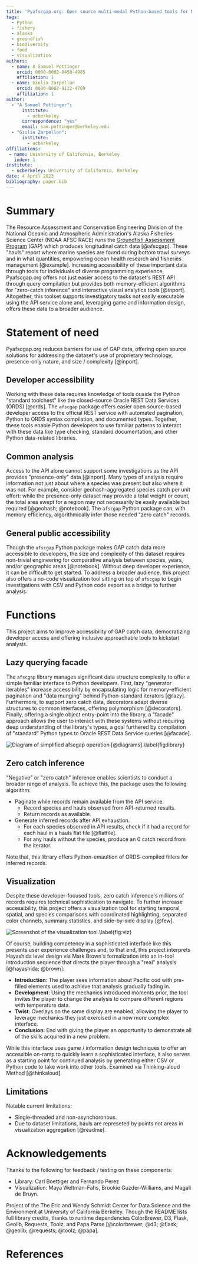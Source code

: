```yaml
---
title: 'Pyafscgap.org: Open source multi-modal Python-based tools for NOAA AFSC RACE GAP'
tags:
  - Python
  - fishery
  - alaska
  - groundfish
  - biodiversity
  - food
  - visualization
authors:
  - name: A Samuel Pottinger
    orcid: 0000-0002-0458-4985
    affiliation: 1
  - name: Giulia Zarpellon
    orcid: 0000-0002-9122-4709
    affiliation: 1
author:
  - "A Samuel Pottinger":
      institute:
        - ucberkeley
      correspondence: "yes"
      email: sam.pottinger@berkeley.edu
  - "Giulia Zarpellon":
      institute:
        - ucberkeley
affiliations:
 - name: University of California, Berkeley
   index: 1
institute:
  - ucberkeley: University of California, Berkeley
date: 4 April 2023
bibliography: paper.bib
---
```


# Summary
The Resource Assessment and Conservation Engineering Division of the National Oceanic and Atmospheric Administration's Alaska Fisheries Science Center (NOAA AFSC RACE) runs the [Groundfish Assessment Program](https://www.fisheries.noaa.gov/contact/groundfish-assessment-program) (GAP) which produces longitudinal catch data [@afscgap]. These "hauls" report where marine species are found during bottom trawl surveys and in what quantities, empowering ocean health research and fisheries management [@example]. Increasing accessibility of these important data through tools for individuals of diverse programming experience, Pyafscgap.org offers not just easier access to the dataset's REST API through query compilation but provides both memory-efficient algorithms for "zero-catch inference" and interactive visual analytics tools [@inport]. Altogether, this toolset supports investigatory tasks not easily executable using the API service alone and, leveraging game and information design, offers these data to a broader audience.

# Statement of need
Pyafscgap.org reduces barriers for use of GAP data, offering open source solutions for addressing the dataset's use of proprietary technology, presence-only nature, and size / complexity [@inport].

## Developer accessibility
Working with these data requires knowledge of tools ouside the Python "standard toolchest" like the closed-source Oracle REST Data Services (ORDS) [@ords]. The `afscgap` package offers easier open source-based developer access to the official REST service with automated pagination, Python to ORDS syntax compilation, and documented types. Together, these tools enable Python developers to use familiar patterns to interact with these data like type checking, standard documentation, and other Python data-related libraries.

## Common analysis
Access to the API alone cannot support some investigations as the API provides "presence-only" data [@inport]. Many types of analysis require information not just about where a species was present but also where it was not. For example, consider geohash-aggregated species catch per unit effort: while the presence-only dataset may provide a total weight or count, the total area swept for a region may not necessarily be easily available but required [@geohash; @notebook]. The `afscgap` Python package can, with memory efficiency, algorithmically infer those needed "zero catch" records.

## General public accessibility
Though the `afscgap` Python package makes GAP catch data more accessible to developers, the size and complexity of this dataset requires non-trivial engineering for comparative analysis between species, years, and/or geographic areas [@notebook]. Without deep developer experience, it can be difficult to get started. To address a broader audience, this project also offers a no-code visualization tool sitting on top of `afscgap` to begin investigations with CSV and Python code export as a bridge to further analysis.

# Functions
This project aims to improve accessibility of GAP catch data, democratizing developer access and offering inclusive approachable tools to kickstart analysis.

## Lazy querying facade
The `afscgap` library manages significant data structure complexity to offer a simple familiar interface to Python developers. First, lazy "generator iterables" increase accessibility by encapsulating logic for memory-efficient pagination and "data munging" behind Python-standard iterators [@lazy]. Furthermore, to support zero catch data, decorators adapt diverse structures to common interfaces, offering polymorphism [@decorators]. Finally, offering a single object entry-point into the library, a "facade" approach allows the user to interact with these systems without requiring deep understanding of the library's types, a goal furthered by compilation of "standard" Python types to Oracle REST Data Service queries [@facade].

![Diagram of simplified afscgap operation [@diagrams].\label{fig:library}](library.png)

## Zero catch inference
"Negative" or "zero catch" inference enables scientists to conduct a broader range of analysis. To achieve this, the package uses the following algorithm:

 - Paginate while records remain available from the API service.
   - Record species and hauls observed from API-returned results.
   - Return records as available.
 - Generate inferred records after API exhaustion.
   - For each species observed in API results, check if it had a record for each haul in a hauls flat file [@flatfile].
   - For any hauls without the species, produce an 0 catch record from the iterator.

Note that, this library offers Python-emaultion of ORDS-compiled fitlers for inferred records.

## Visualization
Despite these developer-focused tools, zero catch inference's millions of records requires technical sophistication to navigate. To further increase accessibility, this project offers a visualization tool for starting temporal, spatial, and species comparisons with coordinated highlighting, separated color channels, summary statistics, and side-by-side display [@few].

![Screenshot of the visualization tool.\label{fig:viz}](viz.png)

Of course, building competency in a sophisticated interface like this presents user experience challenges and, to that end, this project interprets Hayashida level design via Mark Brown's formalization into an in-tool introduction sequence that directs the player through a "real" analysis [@hayashida; @brown]:

 - **Introduction**: The player sees information about Pacific cod with pre-filled elements used to achieve that analysis gradually fading in.
 - **Development**: Using the mechanics introduced moments prior, the tool invites the player to change the analysis to compare different regions with temperature data.
 - **Twist**: Overlays on the same display are enabled, allowing the player to leverage mechanics they just exercised in a now more complex interface.
 - **Conclusion**: End with giving the player an opportunity to demonstrate all of the skills acquired in a new problem.

While this interface uses game / information design techniques to offer an accessible on-ramp to quickly learn a sophisticated interface, it also serves as a starting point for continued analysis by generating either CSV or Python code to take work into other tools. Examined via Thinking-aloud Method [@thinkaloud].

## Limitations
Notable current limitations:

 - Single-threaded and non-asynchoronous.
 - Due to dataset limitations, hauls are represeted by points not areas in visualization aggregation [@readme].

# Acknowledgements
Thanks to the following for feedback / testing on these components:

 - Library: Carl Boettiger and Fernando Perez
 - Visualization: Maya Weltman-Fahs, Brookie Guzder-Williams, and Magali de Bruyn.

Project of the The Eric and Wendy Schmidt Center for Data Science and the Environment at University of California Berkeley. Though the README lists full library credits, thanks to runtime dependencies ColorBrewer, D3, Flask, Geolib, Requests, Toolz, and Papa Parse [@colorbrewer; @d3; @flask; @geolib; @requests; @toolz; @papa].

# References